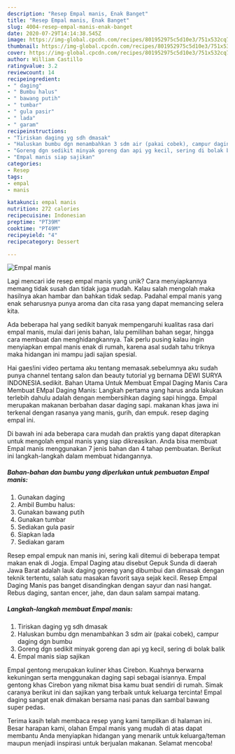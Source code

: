 ```yaml
---
description: "Resep Empal manis, Enak Banget"
title: "Resep Empal manis, Enak Banget"
slug: 4004-resep-empal-manis-enak-banget
date: 2020-07-29T14:14:38.545Z
image: https://img-global.cpcdn.com/recipes/801952975c5d10e3/751x532cq70/empal-manis-foto-resep-utama.jpg
thumbnail: https://img-global.cpcdn.com/recipes/801952975c5d10e3/751x532cq70/empal-manis-foto-resep-utama.jpg
cover: https://img-global.cpcdn.com/recipes/801952975c5d10e3/751x532cq70/empal-manis-foto-resep-utama.jpg
author: William Castillo
ratingvalue: 3.2
reviewcount: 14
recipeingredient:
- " daging"
- " Bumbu halus"
- " bawang putih"
- " tumbar"
- " gula pasir"
- " lada"
- " garam"
recipeinstructions:
- "Tiriskan daging yg sdh dmasak"
- "Haluskan bumbu dgn menambahkan 3 sdm air (pakai cobek), campur daging dgn bumbu"
- "Goreng dgn sedikit minyak goreng dan api yg kecil, sering di bolak balik"
- "Empal manis siap sajikan"
categories:
- Resep
tags:
- empal
- manis

katakunci: empal manis 
nutrition: 272 calories
recipecuisine: Indonesian
preptime: "PT39M"
cooktime: "PT49M"
recipeyield: "4"
recipecategory: Dessert

---
```



![Empal manis](https://img-global.cpcdn.com/recipes/801952975c5d10e3/751x532cq70/empal-manis-foto-resep-utama.jpg)

Lagi mencari ide resep empal manis yang unik? Cara menyiapkannya memang tidak susah dan tidak juga mudah. Kalau salah mengolah maka hasilnya akan hambar dan bahkan tidak sedap. Padahal empal manis yang enak seharusnya punya aroma dan cita rasa yang dapat memancing selera kita.

Ada beberapa hal yang sedikit banyak mempengaruhi kualitas rasa dari empal manis, mulai dari jenis bahan, lalu pemilihan bahan segar, hingga cara membuat dan menghidangkannya. Tak perlu pusing kalau ingin menyiapkan empal manis enak di rumah, karena asal sudah tahu triknya maka hidangan ini mampu jadi sajian spesial.

Hai gaes!ini video pertama aku tentang memasak.sebelumnya aku sudah punya channel tentang salon dan beauty tutorial yg bernama DEWI SURYA INDONESIA.sedikit. Bahan Utama Untuk Membuat Empal Daging Manis Cara Membuat EMpal Daging Manis: Langkah pertama yang harus anda lakukan terlebih dahulu adalah dengan membersihkan daging sapi hingga. Empal merupakan makanan berbahan dasar daging sapi. makanan khas jawa ini terkenal dengan rasanya yang manis, gurih, dan empuk. resep daging empal ini.


Di bawah ini ada beberapa cara mudah dan praktis yang dapat diterapkan untuk mengolah empal manis yang siap dikreasikan. Anda bisa membuat Empal manis menggunakan 7 jenis bahan dan 4 tahap pembuatan. Berikut ini langkah-langkah dalam membuat hidangannya.

<!--inarticleads1-->

##### Bahan-bahan dan bumbu yang diperlukan untuk pembuatan Empal manis:

1. Gunakan  daging
1. Ambil  Bumbu halus:
1. Gunakan  bawang putih
1. Gunakan  tumbar
1. Sediakan  gula pasir
1. Siapkan  lada
1. Sediakan  garam


Resep empal empuk nan manis ini, sering kali ditemui di beberapa tempat makan enak di Jogja. Empal Daging atau disebut Gepuk Sunda di daerah Jawa Barat adalah lauk daging goreng yang dibumbui dan dimasak dengan teknik tertentu, salah satu masakan favorit saya sejak kecil. Resep Empal Daging Manis pas banget disandingkan dengan sayur dan nasi hangat. Rebus daging, santan encer, jahe, dan daun salam sampai matang. 

<!--inarticleads2-->

##### Langkah-langkah membuat Empal manis:

1. Tiriskan daging yg sdh dmasak
1. Haluskan bumbu dgn menambahkan 3 sdm air (pakai cobek), campur daging dgn bumbu
1. Goreng dgn sedikit minyak goreng dan api yg kecil, sering di bolak balik
1. Empal manis siap sajikan


Empal gentong merupakan kuliner khas Cirebon. Kuahnya berwarna kekuningan serta menggunakan daging sapi sebagai isiannya. Empal gentong khas Cirebon yang nikmat bisa kamu buat sendiri di rumah. Simak caranya berikut ini dan sajikan yang terbaik untuk keluarga tercinta! Empal daging sangat enak dimakan bersama nasi panas dan sambal bawang super pedas. 

Terima kasih telah membaca resep yang kami tampilkan di halaman ini. Besar harapan kami, olahan Empal manis yang mudah di atas dapat membantu Anda menyiapkan hidangan yang menarik untuk keluarga/teman maupun menjadi inspirasi untuk berjualan makanan. Selamat mencoba!
